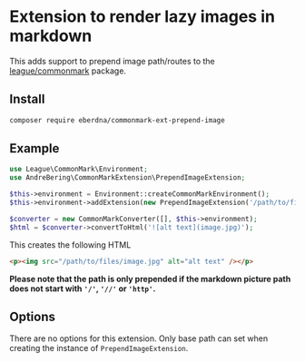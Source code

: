 # Extension to render lazy images in markdown

This adds support to prepend image path/routes to the [league/commonmark](https://github.com/thephpleague/commonmark) package.

## Install

``` bash
composer require eberdna/commonmark-ext-prepend-image
```

## Example

``` php
use League\CommonMark\Environment;
use AndreBering\CommonMarkExtension\PrependImageExtension;

$this->environment = Environment::createCommonMarkEnvironment();
$this->environment->addExtension(new PrependImageExtension('/path/to/files/'));

$converter = new CommonMarkConverter([], $this->environment);
$html = $converter->convertToHtml('![alt text](image.jpg)');
```

This creates the following HTML

```html
<p><img src="/path/to/files/image.jpg" alt="alt text" /></p>
```

**Please note that the path is only prepended if the markdown picture path does not start with `'/'`, `'//'` or `'http'`.**

## Options

There are no options for this extension. Only base path can set when creating the instance of `PrependImageExtension`.


